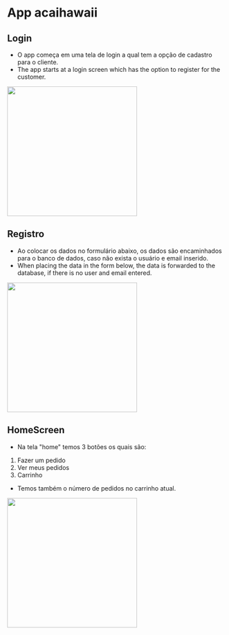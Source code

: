 # App acaihawaii

## Login
- O app começa em uma tela de login a qual tem a opção de cadastro para o cliente.
- The app starts at a login screen which has the option to register for the customer.
<img src="https://i.imgur.com/XyGTMiW.png" width="300px" />

## Registro
- Ao colocar os dados no formulário abaixo, os dados são encaminhados para o banco de dados, caso não exista o usuário e email inserido.
- When placing the data in the form below, the data is forwarded to the database, if there is no user and email entered.
<img src="https://i.imgur.com/mvJuBv1.png" width="300px" />

## HomeScreen
- Na tela "home" temos 3 botões os quais são:
1. Fazer um pedido
2. Ver meus pedidos
3. Carrinho
- Temos também o número de pedidos no carrinho atual.
<img src="https://i.imgur.com/MRF0DbF.png" width="300px" />

